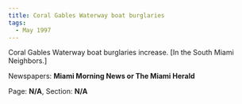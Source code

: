 ```yaml
---  
title: Coral Gables Waterway boat burglaries  
tags:  
  - May 1997  
---  
```

  
Coral Gables Waterway boat burglaries increase. [In the South Miami Neighbors.]  
  
Newspapers: **Miami Morning News or The Miami Herald**  
  
Page: **N/A**, Section: **N/A** 
